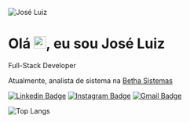 <p align="left"><img src="https://komarev.com/ghpvc/?username=joseluizcri" alt="José Luiz" /></p>


<h1 align = "justify"> Olá <img src="https://media.giphy.com/media/hvRJCLFzcasrR4ia7z/giphy.gif" width="25px">, eu sou José Luiz</h1>
<p align = "justify">Full-Stack Developer</p>

Atualmente, analista de sistema na [Betha Sistemas](https://www.betha.com.br)


[![Linkedin Badge](https://img.shields.io/badge/-joseluizjunior-blue?style=flat-square&logo=Linkedin&logoColor=white&link=https://www.linkedin.com/in/joseluizjunior/)](https://www.linkedin.com/in/joseluizjunior/)
[![Instagram Badge](https://img.shields.io/badge/-junior.joseluizrosa-purple?style=flat-square&logo=instagram&logoColor=white&link=https://www.instagram.com/junior.joseluizrosa/?hl=pt-br)](https://instagram.com/junior.joseluizrosa)
[![Gmail Badge](https://img.shields.io/badge/-junior.joseluizrosa@gmail.com-c14438?style=flat-square&logo=Gmail&logoColor=white&link=mailto:junior.joseluizrosa@gmail.com)](mailto:junior.joseluizrosa@gmail.com)

![Top Langs](https://github-readme-stats.vercel.app/api/top-langs/?username=joseluizrosajunior&theme=radical&layout=compact)


[instagram]: https://instagram.com/junior.joseluizrosa
[linkedin]: https://www.linkedin.com/in/joseluizjunior
